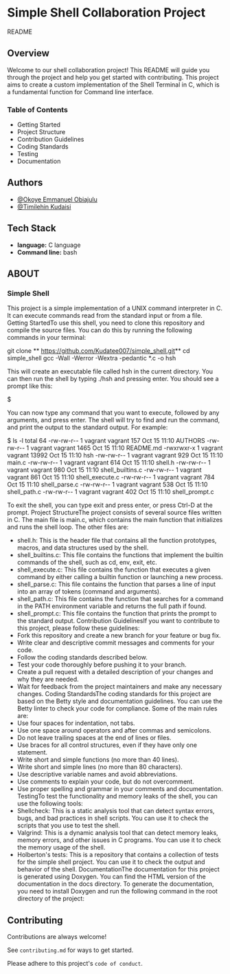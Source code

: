 
# Simple Shell Collaboration Project

 README

## Overview

Welcome to our shell collaboration project! This README will guide you through the project and help you get started with contributing. This project aims to create a custom implementation of the Shell Terminal in C, which is a fundamental function for Command line interface.

### Table of Contents

- Getting Started
- Project Structure
- Contribution Guidelines
- Coding Standards
- Testing
- Documentation

## Authors

- [@Okoye Emmanuel Obiajulu](https://github.com/Obiajulu-gif/)
- [@Timilehin Kudaisi](https://github.com/Kudatee007/)

## Tech Stack

- **language:** C language
- **Command line:** bash


## ABOUT
### Simple Shell
This project is a simple implementation of a UNIX command interpreter in C. It can execute commands read from the standard input or from a file.
Getting StartedTo use this shell, you need to clone this repository and compile the source files. You can do this by running the following commands in your terminal:

git clone ** <https://github.com/Kudatee007/simple_shell.git>**
cd simple_shell
gcc -Wall -Werror -Wextra -pedantic *.c -o hsh

This will create an executable file called hsh in the current directory. You can then run the shell by typing ./hsh and pressing enter. You should see a prompt like this:

$

You can now type any command that you want to execute, followed by any arguments, and press enter. The shell will try to find and run the command, and print the output to the standard output. For example:

$ ls -l
total 64
-rw-rw-r-- 1 vagrant vagrant   157 Oct 15 11:10 AUTHORS
-rw-rw-r-- 1 vagrant vagrant  1465 Oct 15 11:10 README.md
-rwxrwxr-x 1 vagrant vagrant 13992 Oct 15 11:10 hsh
-rw-rw-r-- 1 vagrant vagrant   929 Oct 15 11:10 main.c
-rw-rw-r-- 1 vagrant vagrant   614 Oct 15 11:10 shell.h
-rw-rw-r-- 1 vagrant vagrant   980 Oct 15 11:10 shell_builtins.c
-rw-rw-r-- 1 vagrant vagrant   861 Oct 15 11:10 shell_execute.c
-rw-rw-r-- 1 vagrant vagrant   784 Oct 15 11:10 shell_parse.c
-rw-rw-r-- 1 vagrant vagrant   538 Oct 15 11:10 shell_path.c
-rw-rw-r-- 1 vagrant vagrant   402 Oct 15 11:10 shell_prompt.c

To exit the shell, you can type exit and press enter, or press Ctrl-D at the prompt.
Project StructureThe project consists of several source files written in C. The main file is main.c, which contains the main function that initializes and runs the shell loop. The other files are:

- shell.h: This is the header file that contains all the function prototypes, macros, and data structures used by the shell.
- shell_builtins.c: This file contains the functions that implement the builtin commands of the shell, such as cd, env, exit, etc.
- shell_execute.c: This file contains the function that executes a given command by either calling a builtin function or launching a new process.
- shell_parse.c: This file contains the function that parses a line of input into an array of tokens (command and arguments).
- shell_path.c: This file contains the function that searches for a command in the PATH environment variable and returns the full path if found.
- shell_prompt.c: This file contains the function that prints the prompt to the standard output.
Contribution GuidelinesIf you want to contribute to this project, please follow these guidelines:
- Fork this repository and create a new branch for your feature or bug fix.
- Write clear and descriptive commit messages and comments for your code.
- Follow the coding standards described below.
- Test your code thoroughly before pushing it to your branch.
- Create a pull request with a detailed description of your changes and why they are needed.
- Wait for feedback from the project maintainers and make any necessary changes.
Coding StandardsThe coding standards for this project are based on the Betty style and documentation guidelines. You can use the Betty linter to check your code for compliance. Some of the main rules are:
- Use four spaces for indentation, not tabs.
- Use one space around operators and after commas and semicolons.
- Do not leave trailing spaces at the end of lines or files.
- Use braces for all control structures, even if they have only one statement.
- Write short and simple functions (no more than 40 lines).
- Write short and simple lines (no more than 80 characters).
- Use descriptive variable names and avoid abbreviations.
- Use comments to explain your code, but do not overcomment.
- Use proper spelling and grammar in your comments and documentation.
TestingTo test the functionality and memory leaks of the shell, you can use the following tools:
- Shellcheck: This is a static analysis tool that can detect syntax errors, bugs, and bad practices in shell scripts. You can use it to check the scripts that you use to test the shell.
- Valgrind: This is a dynamic analysis tool that can detect memory leaks, memory errors, and other issues in C programs. You can use it to check the memory usage of the shell.
- Holberton's tests: This is a repository that contains a collection of tests for the simple shell project. You can use it to check the output and behavior of the shell.
DocumentationThe documentation for this project is generated using Doxygen. You can find the HTML version of the documentation in the docs directory. To generate the documentation, you need to install Doxygen and run the following command in the root directory of the project:



## Contributing

Contributions are always welcome!

See `contributing.md` for ways to get started.

Please adhere to this project's `code of conduct`.

